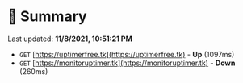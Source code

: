 # 📖 Summary
Last updated: **11/8/2021, 10:51:21 PM**

- `GET` [https://uptimerfree.tk](https://uptimerfree.tk) - **Up** (1097ms)
- `GET` [https://monitoruptimer.tk](https://monitoruptimer.tk) - **Down** (260ms)
